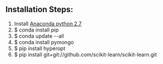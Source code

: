 ## Installation Steps:

1. Install [Anaconda python 2.7](https://www.continuum.io/downloads)
2. $ conda install pip
3. $ conda update --all
4. $ conda install pymongo
5. $ pip install hyperopt
6. $ pip install git+git://github.com/scikit-learn/scikit-learn.git
